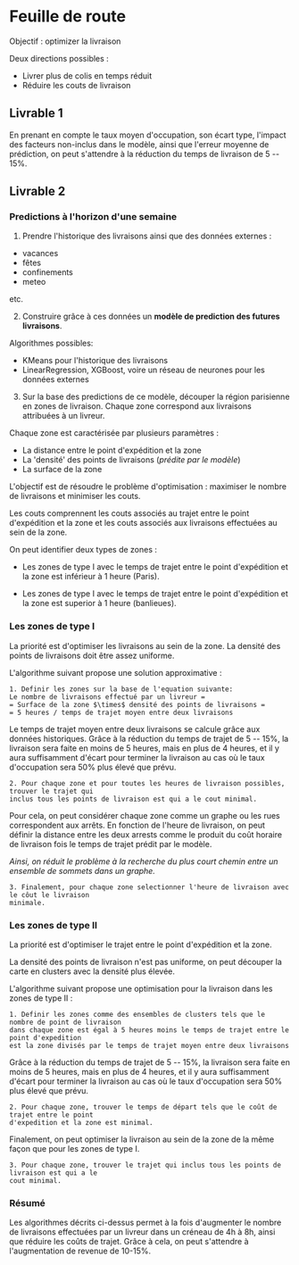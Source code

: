 # Feuille de route

Objectif : optimizer la livraison 

Deux directions possibles :
- Livrer plus de colis en temps réduit 
- Réduire les couts de livraison 

## Livrable 1

En prenant en compte le taux moyen d'occupation, son écart type, l'impact des facteurs 
non-inclus dans le modèle, ainsi que l'erreur moyenne de prédiction, on peut 
s'attendre à la réduction du temps de livraison de 5 -- 15%. 

## Livrable 2

### Predictions à l'horizon d'une semaine

1. Prendre l'historique des livraisons ainsi que des données externes : 
- vacances
- fêtes
- confinements
- meteo
     
etc.

2. Construire grâce à ces données un **modèle de prediction des futures livraisons**. 

Algorithmes possibles:

- KMeans pour l'historique des livraisons
- LinearRegression, XGBoost, voire un réseau de neurones pour les données externes

3. Sur la base des predictions de ce modèle, découper la région parisienne en zones de livraison. 
Chaque zone correspond aux livraisons attribuées à un livreur. 

Chaque zone est caractérisée par plusieurs paramètres :

- La distance entre le point d'expédition et la zone
- La 'densité' des points de livraisons (*prédite par le modèle*)
- La surface de la zone 

L'objectif est de résoudre le problème d'optimisation : 
maximiser le nombre de livraisons et minimiser les couts. 

Les couts comprennent les couts associés au trajet entre le point d'expédition et la zone et les 
couts associés aux livraisons effectuées au sein de la zone.

On peut identifier deux types de zones :

- Les zones de type I avec le temps de trajet entre le point d'expédition et la zone est 
  inférieur à 1 heure (Paris). 

- Les zones de type I avec le temps de trajet entre le point d'expédition et la zone est 
  superior à 1 heure (banlieues). 

### Les zones de type I

La priorité est d'optimiser les livraisons au sein de la zone. La densité des points de 
livraisons doit être assez uniforme.

L'algorithme suivant propose une solution approximative :

    1. Definir les zones sur la base de l'equation suivante:
    Le nombre de livraisons effectué par un livreur = 
    = Surface de la zone $\times$ densité des points de livraisons = 
    = 5 heures / temps de trajet moyen entre deux livraisons 

Le temps de trajet moyen entre deux livraisons se calcule grâce aux données historiques. Grâce à 
la réduction du temps de trajet de 5 -- 15%, la livraison sera faite en moins de 5 heures, mais 
en plus de 4 heures, et il y aura suffisamment d'écart pour terminer la livraison au cas où le taux 
d'occupation sera 50% plus élevé que prévu. 

    2. Pour chaque zone et pour toutes les heures de livraison possibles, trouver le trajet qui 
    inclus tous les points de livraison est qui a le cout minimal. 

Pour cela, on peut considérer chaque zone comme un graphe ou les rues correspondent aux arrêts. 
En fonction de l'heure de livraison, on peut définir la distance entre les deux arrests comme le 
produit du coût horaire de livraison fois le temps de trajet prédit par le modèle. 

*Ainsi, on réduit le problème à la recherche du plus court chemin entre un ensemble de sommets 
dans un graphe.*

    3. Finalement, pour chaque zone selectionner l'heure de livraison avec le côut le livraison 
    minimale.

### Les zones de type II 

La priorité est d'optimiser le trajet entre le point d'expédition et la zone. 

La densité des points de livraison n'est pas uniforme, on peut découper la carte en clusters 
avec la densité plus élevée.

L'algorithme suivant propose une optimisation pour la livraison dans les zones de type II :

    1. Definir les zones comme des ensembles de clusters tels que le nombre de point de livraison 
    dans chaque zone est égal à 5 heures moins le temps de trajet entre le point d'expedition 
    est la zone divisés par le temps de trajet moyen entre deux livraisons 

Grâce à la réduction du temps de trajet de 5 -- 15%, la livraison sera faite en moins de 5 heures, mais 
en plus de 4 heures, et il y aura suffisamment d'écart pour terminer la livraison au cas où le taux 
d'occupation sera 50% plus élevé que prévu. 

    2. Pour chaque zone, trouver le temps de départ tels que le coût de trajet entre le point 
    d'expedition et la zone est minimal.

Finalement, on peut optimiser la livraison au sein de la zone de la même façon que pour les 
zones de type I.

    3. Pour chaque zone, trouver le trajet qui inclus tous les points de livraison est qui a le 
    cout minimal. 

### Résumé

Les algorithmes décrits ci-dessus permet à la fois d'augmenter le nombre de livraisons 
effectuées par un livreur dans un créneau de 4h à 8h, ainsi que réduire les coûts de trajet. 
Grâce à cela, on peut s'attendre à l'augmentation de revenue de 10-15%. 